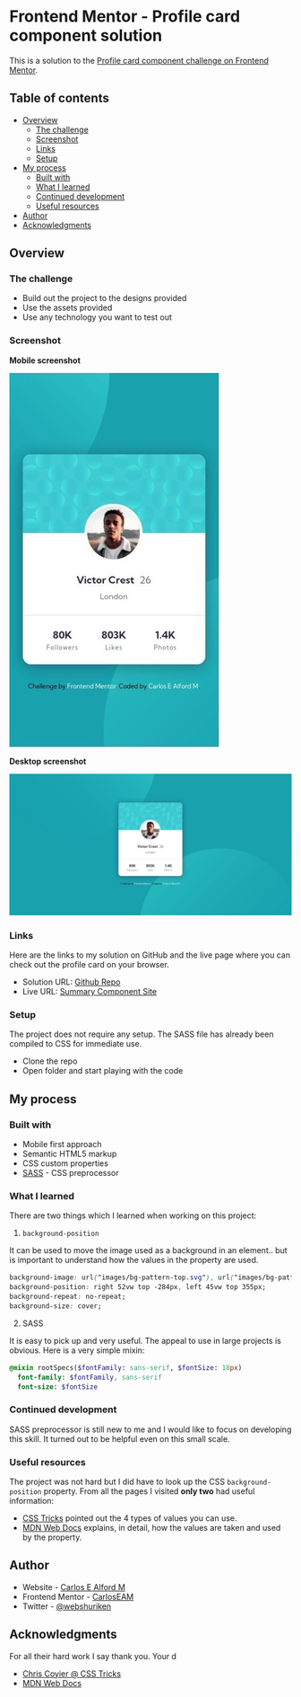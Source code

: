 # Frontend Mentor - Profile card component solution

This is a solution to the [Profile card component challenge on Frontend Mentor](https://www.frontendmentor.io/challenges/profile-card-component-cfArpWshJ).

## Table of contents

- [Overview](#overview)
  - [The challenge](#the-challenge)
  - [Screenshot](#screenshot)
  - [Links](#links)
  - [Setup](#setup)
- [My process](#my-process)
  - [Built with](#built-with)
  - [What I learned](#what-i-learned)
  - [Continued development](#continued-development)
  - [Useful resources](#useful-resources)
- [Author](#author)
- [Acknowledgments](#acknowledgments)

## Overview

### The challenge

- Build out the project to the designs provided
- Use the assets provided
- Use any technology you want to test out

### Screenshot

**Mobile screenshot**

![screenshot of the profile card component](./design/mobile-screenshot.jpg)

**Desktop screenshot**

![screenshot of the profile card component](./screenshot.jpg)

### Links

Here are the links to my solution on GitHub and the live page where you can check out the profile card on your browser.

- Solution URL: [Github Repo](https://github.com/CarlosEAM/profile-card-component/)
- Live URL: [Summary Component Site](https://carloseam.github.io/profile-card-component/)

### Setup

The project does not require any setup. The SASS file has already been compiled to CSS for immediate use.
- Clone the repo
- Open folder and start playing with the code

## My process

### Built with

- Mobile first approach
- Semantic HTML5 markup
- CSS custom properties
- [SASS](https://sass-lang.com/) - CSS preprocessor

### What I learned

There are two things which I learned when working on this project:

1. `background-position`

It can be used to move the image used as a background in an element.. but is important to understand how the values in the property are used.

```css
background-image: url("images/bg-pattern-top.svg"), url("images/bg-pattern-bottom.svg");
background-position: right 52vw top -284px, left 45vw top 355px;
background-repeat: no-repeat;
background-size: cover;
```

2. SASS

It is easy to pick up and very useful. The appeal to use in large projects is obvious. Here is a very simple mixin:

```sass
@mixin rootSpecs($fontFamily: sans-serif, $fontSize: 18px)
  font-family: $fontFamily, sans-serif
  font-size: $fontSize
```

### Continued development

SASS preprocessor is still new to me and I would like to focus on developing this skill. It turned out to be helpful even on this small scale.

### Useful resources

The project was not hard but I did have to look up the CSS `background-position` property.
From all the pages I visited **only two** had useful information:

- [CSS Tricks](https://css-tricks.com/almanac/properties/b/background-position/) pointed out the 4 types of values you can use.
- [MDN Web Docs](https://developer.mozilla.org/en-US/docs/Web/CSS/background-position) explains, in detail, how the values are taken and used by the property.

## Author

- Website - [Carlos E Alford M](https://carlosealford.com)
- Frontend Mentor - [CarlosEAM](https://www.frontendmentor.io/profile/CarlosEAM)
- Twitter - [@webshuriken](https://www.twitter.com/webshuriken)

## Acknowledgments

For all their hard work I say thank you. Your d

- [Chris Coyier @ CSS Tricks](https://css-tricks.com/author/chriscoyier/)
- [MDN Web Docs](https://developer.mozilla.org/en-US/)
